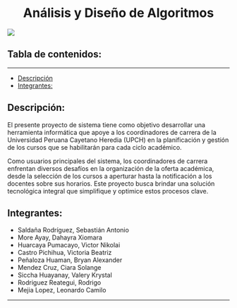 <h1 align="center" id="title">Análisis y Diseño de Algoritmos</h1>

![](https://github.com/VictorNikolai/PC4/blob/main/Imagenes/Ingenieria%20Inform%C3%A1tica.jpg)


## Tabla de contenidos:
---

- [Descripción](#Descripción)
- [Integrantes:](#Integrantes)

## Descripción:

El presente proyecto de sistema tiene como objetivo desarrollar una herramienta informática que apoye a los coordinadores de carrera de la Universidad Peruana Cayetano Heredia (UPCH) en la planificación y gestión de los cursos que se habilitarán para cada ciclo académico.

Como usuarios principales del sistema, los coordinadores de carrera enfrentan diversos desafíos en la organización de la oferta académica, desde la selección de los cursos a aperturar hasta la notificación a los docentes sobre sus horarios. Este proyecto busca brindar una solución tecnológica integral que simplifique y optimice estos procesos clave.


## Integrantes:
- Saldaña Rodríguez, Sebastián Antonio 
- More Ayay, Dahayra Xiomara 
- Huarcaya Pumacayo, Victor Nikolai
- Castro Pichihua, Victoria Beatriz 
- Peñaloza Huaman, Bryan Alexander
- Mendez Cruz, Ciara Solange
- Siccha Huayanay, Valery Krystal
- Rodriguez Reategui, Rodrigo
- Mejia Lopez, Leonardo Camilo

---
